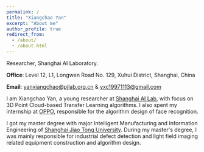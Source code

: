 ```yaml
---
permalink: /
title: "Xiangchao Yan"
excerpt: "About me"
author_profile: true
redirect_from: 
  - /about/
  - /about.html
---
```


Researcher, Shanghai AI Laboratory.

**Office**: Level 12, L1, Longwen Road No. 129, Xuhui District, Shanghai, China

**Email**: yanxiangchao@pjlab.org.cn & yxc19971113@gmail.com

I am Xiangchao Yan, a young researcher at [Shanghai AI Lab](https://www.shlab.org.cn/), with focus on 3D Point Cloud-based Transfer Learning algorithms. I also spent my internship at [OPPO](https://www.oppo.com/en/), responsible for the algorithm design of face recognition.

I got my master degree with major Intelligent Manufacturing and Information Engineering of [Shanghai Jiao Tong University](https://www.sjtu.edu.cn/). During my master's degree, I was mainly responsible for industrial defect detection and light field imaging related equipment construction and algorithm design.